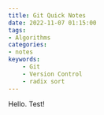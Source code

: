 ```yaml
---
title: Git Quick Notes
date: 2022-11-07 01:15:00
tags:
- Algorithms
categories:
- notes
keywords:
    - Git
    - Version Control
    - radix sort
---
```



Hello. Test!
```
